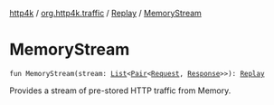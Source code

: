 [http4k](../../index.md) / [org.http4k.traffic](../index.md) / [Replay](index.md) / [MemoryStream](./-memory-stream.md)

# MemoryStream

`fun MemoryStream(stream: `[`List`](https://kotlinlang.org/api/latest/jvm/stdlib/kotlin.collections/-list/index.html)`<`[`Pair`](https://kotlinlang.org/api/latest/jvm/stdlib/kotlin/-pair/index.html)`<`[`Request`](../../org.http4k.core/-request/index.md)`, `[`Response`](../../org.http4k.core/-response/index.md)`>>): `[`Replay`](index.md)

Provides a stream of pre-stored HTTP traffic from Memory.

